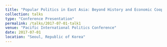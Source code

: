 ```yaml
---
title: "Popular Politics in East Asia: Beyond History and Economic Cooperation"
collection: talks
type: "Conference Presentation"
permalink: /talks/2017-07-01-talk1
venue: "Pacific International Politics Conference"
date: 2017-07-01
location: "Seoul, Republic of Korea"
---
```



